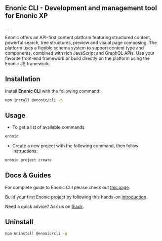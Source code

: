 
## Enonic CLI - Development and management tool for Enonic XP

<p align="left">
  <img alt="" src="https://img.shields.io/npm/v/@enonic/cli?style=flat">
  <img alt="" src="https://img.shields.io/npm/l/@enonic/cli.svg?style=flat">
  <a aria-label="Join the Enonic community on Slack" href="https://slack.enonic.com/">
    <img alt="" src="https://img.shields.io/badge/Join%20Slack-f03e2f?logo=Slack&style=flat">
  </a>
  <a aria-label="Follow Enonic on Twitter" href="https://twitter.com/enonichq">
    <img alt="" src="https://img.shields.io/twitter/follow/enonichq?style=flat&color=blue">
  </a>
</p>

Enonic offers an API-first content platform featuring structured content, powerful search, tree structures, preview and visual page composing. The platform uses a flexible schema system to support content type and components, combined with rich JavaScript and GraphQL APIs. Use your favorite front-end framework or build directly on the platform using the Enonic JS framework.

## Installation

Install **Enonic CLI** with the following command:

```bash
npm install @enonic/cli -g
```

## Usage

* To get a list of available commands

```bash
enonic
```

* Create a new project with the following command, then follow instructions:

```bash
enonic project create
```

## Docs & Guides

For complete guide to Enonic CLI please check out [this page](https://developer.enonic.com/docs/enonic-cli/).

Build your first Enonic project by following this hands-on [introduction](https://developer.enonic.com/start).

Need a quick advice? Ask us on [Slack](https://slack.enonic.com/).

## Uninstall

```bash
npm uninstall @enonic/cli -g
```
